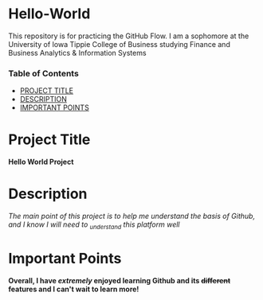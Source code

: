 # Hello-World
This repository is for practicing the GitHub Flow.
I am a sophomore at the University of Iowa Tippie College of Business studying Finance and Business Analytics & Information Systems
### Table of Contents
- [PROJECT TITLE](#Project-Title)
- [DESCRIPTION](#Description)
- [IMPORTANT POINTS](#Important-Points)

 # Project Title
**Hello World Project**

# Description
_The main point of this project is to help me understand the basis of Github, and I know I will need to <sub>understand</sub> this platform well_

# Important Points 

**Overall, I have _extremely_ enjoyed learning Github and its ~~different~~ features and I can't wait to learn more!**

